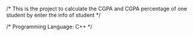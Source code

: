 /* This is the project to calculate the CGPA and CGPA percentage of one student by enter the info of student */

/* Programming Language: C++ */

